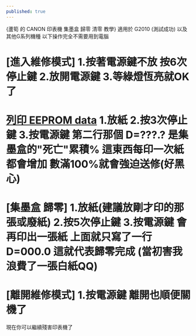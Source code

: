 ```yaml
---
published: true
---
```

{蘆筍 的 CANON 印表機 集墨盒 歸零 清零 教學}
適用於 G2010 (測試成功) 以及其他G系列機種
以下操作完全不需要用到電腦

[進入維修模式]
1.按著電源鍵不放 按6次停止鍵
2.放開電源鍵
3.等綠燈恆亮就OK了
===========================================
[列印 EEPROM data](只是想歸零就非必要做啦)
1.放紙
2.按3次停止鍵
3.按電源鍵
第二行那個 D=???.? 是集墨盒的"死亡"累積%
這東西每印一次紙都會增加
數滿100%就會強迫送修(好黑心)
===========================================
[集墨盒 歸零]
1.放紙(建議放剛才印的那張或廢紙)
2.按5次停止鍵
3.按電源鍵
會再印出一張紙
上面就只寫了一行 D=000.0
這就代表歸零完成
(當初害我浪費了一張白紙QQ)
===========================================
[離開維修模式]
1.按電源鍵
離開也順便關機了
===========================================
現在你可以繼續殘害印表機了